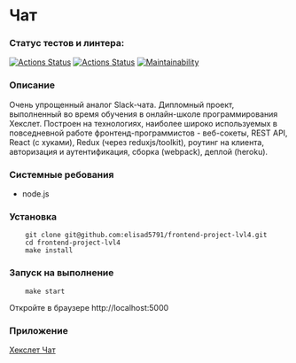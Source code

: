 # Чат

### Статус тестов и линтера:
[![Actions Status](https://github.com/elisad5791/frontend-project-lvl4/workflows/hexlet-check/badge.svg)](https://github.com/elisad5791/frontend-project-lvl4/actions)
[![Actions Status](https://github.com/elisad5791/frontend-project-lvl4/actions/workflows/linter.yml/badge.svg)](https://github.com/elisad5791/frontend-project-lvl4/actions//workflows/linter.yml)
[![Maintainability](https://api.codeclimate.com/v1/badges/050b42d072df8c481b6a/maintainability)](https://codeclimate.com/github/elisad5791/frontend-project-lvl4/maintainability)

### Описание

Очень упрощенный аналог Slack-чата. Дипломный проект, выполненный во время обучения в онлайн-школе программирования Хекслет. Построен на технологиях, наиболее широко используемых в повседневной работе фронтенд-программистов - веб-сокеты, REST API, React (с хуками), Redux (через reduxjs/toolkit), роутинг на клиента, авторизация и аутентификация, сборка (webpack), деплой (heroku).

### Системные ребования

- node.js

### Установка

```
    git clone git@github.com:elisad5791/frontend-project-lvl4.git
    cd frontend-project-lvl4
    make install
```

### Запуск на выполнение

```
    make start
```

Откройте в браузере http://localhost:5000

### Приложение

[Хекслет Чат](https://radiant-mountain-67518.herokuapp.com/)